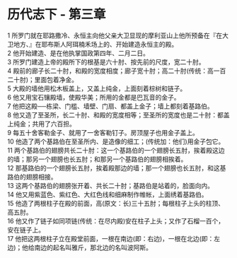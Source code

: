 # 历代志下 - 第三章
  
 1 所罗门就在耶路撒冷、永恒主向他父亲大卫显现的摩利亚山上他所预备在『在大卫地方、』在耶布斯人阿珥楠禾场上的、开始建造永恒主的殿。  
 2 他开始建造、是在他执掌国政第四年、二月二日。  
 3 所罗门建造上帝的殿所下的根基是六十肘、按先前的尺度，宽二十肘。  
 4 殿前的廊子长二十肘，和殿的宽度相度；廊子宽十肘；高二十肘(传统：高一百二十肘)；里面包着净金。  
 5 大殿的墙他用松木板盖上，又盖上纯金，上面刻着棕树和链子。  
 6 他又用宝石镶殿墙，使殿华美；所用的金都是巴瓦音的金子。  
 7 他把这殿──栋梁、门槛、墙壁、门扇、都盖上金子；墙上都刻着基路伯。  
 8 他又造了至圣所，长二十肘、和殿的宽度相等；至圣所的宽度也是二十肘：都盖上纯金；共用了六百担。  
 9 每五十舍客勒金子、就用了一舍客勒钉子。房顶屋子也用金子盖上。  
 10 他造了两个基路伯在至圣所内、是造像的细工；(传统加：他们)用金子包它。  
 11 两个基路伯的翅膀共长二十肘：这一个基路伯的一个翅膀长五肘，挨着殿这边的墙；那另一个翅膀也长五肘；和那另一个基路伯的翅膀相挨着。  
 12 那基路伯的一个翅膀长五肘，挨着殿那边的墙；那一个翅膀也长五肘，和这基路伯的翅膀相接。  
 13 这两个基路伯的翅膀张开着、共长二十肘；基路伯是站着的，脸面向内。  
 14 他又用紫蓝色、紫红色、大红色线和细麻制作帷帐，上面绣着基路伯。  
 15 他造了两根柱子在殿的前面，高(原文：长)三十五肘；每根柱子上头的柱顶、高五肘。  
 16 他又作了链子如同项链(传统：在尽内殿)安在柱子上头；又作了石榴一百个，安在链子上。  
 17 他把这两根柱子立在殿堂前面，一根在南边(即：右边)，一根在北边(即：左边)；他给南边的起名叫雅斤，那北边的名叫波阿斯。